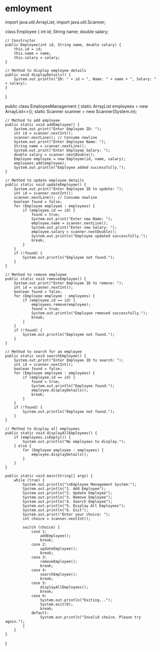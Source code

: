 # emloyment
import java.util.ArrayList;
import java.util.Scanner;

class Employee {
    int id;
    String name;
    double salary;

    // Constructor
    public Employee(int id, String name, double salary) {
        this.id = id;
        this.name = name;
        this.salary = salary;
    }

    // Method to display employee details
    public void displayDetails() {
        System.out.println("ID: " + id + ", Name: " + name + ", Salary: " + salary);
    }
}

public class EmployeeManagement {
    static ArrayList<Employee> employees = new ArrayList<>();
    static Scanner scanner = new Scanner(System.in);

    // Method to add employee
    public static void addEmployee() {
        System.out.print("Enter Employee ID: ");
        int id = scanner.nextInt();
        scanner.nextLine(); // Consume newline
        System.out.print("Enter Employee Name: ");
        String name = scanner.nextLine();
        System.out.print("Enter Employee Salary: ");
        double salary = scanner.nextDouble();
        Employee employee = new Employee(id, name, salary);
        employees.add(employee);
        System.out.println("Employee added successfully.");
    }

    // Method to update employee details
    public static void updateEmployee() {
        System.out.print("Enter Employee ID to update: ");
        int id = scanner.nextInt();
        scanner.nextLine(); // Consume newline
        boolean found = false;
        for (Employee employee : employees) {
            if (employee.id == id) {
                found = true;
                System.out.print("Enter new Name: ");
                employee.name = scanner.nextLine();
                System.out.print("Enter new Salary: ");
                employee.salary = scanner.nextDouble();
                System.out.println("Employee updated successfully.");
                break;
            }
        }
        if (!found) {
            System.out.println("Employee not found.");
        }
    }

    // Method to remove employee
    public static void removeEmployee() {
        System.out.print("Enter Employee ID to remove: ");
        int id = scanner.nextInt();
        boolean found = false;
        for (Employee employee : employees) {
            if (employee.id == id) {
                employees.remove(employee);
                found = true;
                System.out.println("Employee removed successfully.");
                break;
            }
        }
        if (!found) {
            System.out.println("Employee not found.");
        }
    }

    // Method to search for an employee
    public static void searchEmployee() {
        System.out.print("Enter Employee ID to search: ");
        int id = scanner.nextInt();
        boolean found = false;
        for (Employee employee : employees) {
            if (employee.id == id) {
                found = true;
                System.out.println("Employee found:");
                employee.displayDetails();
                break;
            }
        }
        if (!found) {
            System.out.println("Employee not found.");
        }
    }

    // Method to display all employees
    public static void displayAllEmployees() {
        if (employees.isEmpty()) {
            System.out.println("No employees to display.");
        } else {
            for (Employee employee : employees) {
                employee.displayDetails();
            }
        }
    }

    public static void main(String[] args) {
        while (true) {
            System.out.println("\nEmployee Management System:");
            System.out.println("1. Add Employee");
            System.out.println("2. Update Employee");
            System.out.println("3. Remove Employee");
            System.out.println("4. Search Employee");
            System.out.println("5. Display All Employees");
            System.out.println("6. Exit");
            System.out.print("Enter your choice: ");
            int choice = scanner.nextInt();
            
            switch (choice) {
                case 1:
                    addEmployee();
                    break;
                case 2:
                    updateEmployee();
                    break;
                case 3:
                    removeEmployee();
                    break;
                case 4:
                    searchEmployee();
                    break;
                case 5:
                    displayAllEmployees();
                    break;
                case 6:
                    System.out.println("Exiting...");
                    System.exit(0);
                    break;
                default:
                    System.out.println("Invalid choice. Please try again.");
            }
        }
    }
}
 
